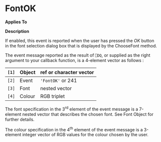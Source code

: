 




<h1 class="heading"><span class="name">FontOK</span></h1>

**Applies To**


**Description**


If enabled, this event is reported when the user has pressed the *OK* button in the font selection dialog box that is displayed by the ChooseFont method.


The event message reported as the result of `⎕DQ`, or supplied as the right argument to your callback function, is a 4-element vector as follows :


| `[1]` | Object | ref or character vector |
| --- | --- | ---  |
| `[2]` | Event | `'FontOK'` or 241 |
| `[3]` | Font | nested vector |
| `[4]` | Colour | RGB triplet |


The font specification in the 3<sup>rd</sup> element of the event message is a 7-element nested vector that describes the chosen font. See Font Object for further details.


The colour specification in the 4<sup>th</sup> element of the event message is a 3-element integer vector of RGB values for the colour chosen by the user.



